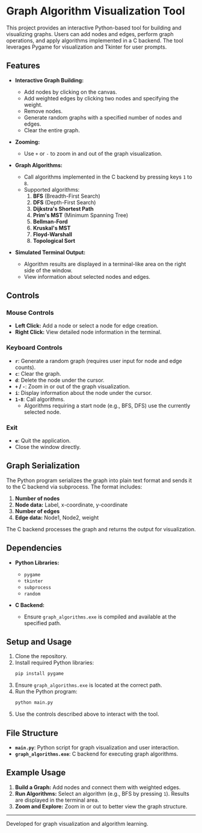 # Graph Algorithm Visualization Tool

This project provides an interactive Python-based tool for building and visualizing graphs. Users can add nodes and edges, perform graph operations, and apply algorithms implemented in a C backend. The tool leverages Pygame for visualization and Tkinter for user prompts.

## Features

- **Interactive Graph Building:**
  - Add nodes by clicking on the canvas.
  - Add weighted edges by clicking two nodes and specifying the weight.
  - Remove nodes.
  - Generate random graphs with a specified number of nodes and edges.
  - Clear the entire graph.

- **Zooming:**
  - Use `+` or `-` to zoom in and out of the graph visualization.

- **Graph Algorithms:**
  - Call algorithms implemented in the C backend by pressing keys `1` to `8`.
  - Supported algorithms:
    1. **BFS** (Breadth-First Search)
    2. **DFS** (Depth-First Search)
    3. **Dijkstra's Shortest Path**
    4. **Prim's MST** (Minimum Spanning Tree)
    5. **Bellman-Ford**
    6. **Kruskal's MST**
    7. **Floyd-Warshall**
    8. **Topological Sort**

- **Simulated Terminal Output:**
  - Algorithm results are displayed in a terminal-like area on the right side of the window.
  - View information about selected nodes and edges.

## Controls

### Mouse Controls
- **Left Click:** Add a node or select a node for edge creation.
- **Right Click:** View detailed node information in the terminal.

### Keyboard Controls
- **`r`**: Generate a random graph (requires user input for node and edge counts).
- **`c`**: Clear the graph.
- **`d`**: Delete the node under the cursor.
- **`+` / `-`**: Zoom in or out of the graph visualization.
- **`i`**: Display information about the node under the cursor.
- **`1-8`**: Call algorithms.
  - Algorithms requiring a start node (e.g., BFS, DFS) use the currently selected node.

### Exit
- **`e`**: Quit the application.
- Close the window directly.

## Graph Serialization
The Python program serializes the graph into plain text format and sends it to the C backend via subprocess. The format includes:

1. **Number of nodes**
2. **Node data:** Label, x-coordinate, y-coordinate
3. **Number of edges**
4. **Edge data:** Node1, Node2, weight

The C backend processes the graph and returns the output for visualization.

## Dependencies

- **Python Libraries:**
  - `pygame`
  - `tkinter`
  - `subprocess`
  - `random`

- **C Backend:**
  - Ensure `graph_algorithms.exe` is compiled and available at the specified path.

## Setup and Usage

1. Clone the repository.
2. Install required Python libraries:
   ```bash
   pip install pygame
   ```
3. Ensure `graph_algorithms.exe` is located at the correct path.
4. Run the Python program:
   ```bash
   python main.py
   ```
5. Use the controls described above to interact with the tool.

## File Structure

- **`main.py`**: Python script for graph visualization and user interaction.
- **`graph_algorithms.exe`**: C backend for executing graph algorithms.

## Example Usage

1. **Build a Graph:** Add nodes and connect them with weighted edges.
2. **Run Algorithms:** Select an algorithm (e.g., BFS by pressing `1`). Results are displayed in the terminal area.
3. **Zoom and Explore:** Zoom in or out to better view the graph structure.

---

Developed for graph visualization and algorithm learning.
